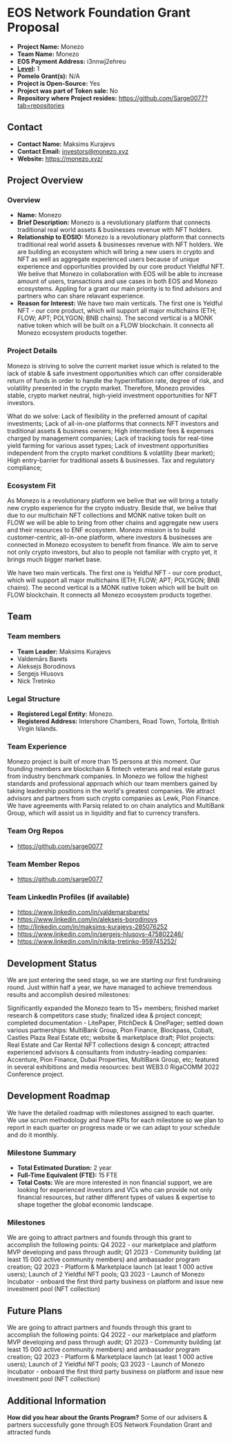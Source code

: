 # EOS Network Foundation Grant Proposal

- **Project Name:** Monezo
- **Team Name:** Monezo
- **EOS Payment Address:** i3nnwj2ehreu
- **[Level](https://github.com/eosnetworkfoundation/grant-framework#grant-levels):** 1
- **Pomelo Grant(s):** N/A
- **Project is Open-Source:** Yes
- **Project was part of Token sale:** No
- **Repository where Project resides:** https://github.com/Sarge0077?tab=repositories

## Contact

- **Contact Name:** Maksims Kurajevs
- **Contact Email:** investors@monezo.xyz
- **Website:** https://monezo.xyz/

## Project Overview

### Overview

- **Name:** Monezo
- **Brief Description:** Monezo is a revolutionary platform that connects traditional real world assets & businesses revenue with NFT holders.
- **Relationship to EOSIO:** Monezo is a revolutionary platform that connects traditional real world assets & businesses revenue with NFT holders. We are building an ecosystem which will bring a new users in crypto and NFT as well as aggregate experienced users because of unique experience and opportunities provided by our core product Yieldful NFT. We belive that Monezo in collaboration with EOS will be able to increase amount of users, transactions and use cases in both EOS and Monezo ecosystems. Appling for a grant our main priority is to find advisors and partners who can share relavant experience. 
- **Reason for Interest:** We have two main verticals. The first one is Yeldful NFT - our core product, which will support all major multichains (ETH; FLOW; APT; POLYGON; BNB chains). The second vertical is a MONK native token which will be built on a FLOW blockchain. It connects all Monezo ecosystem products together.

### Project Details

Monezo is striving to solve  the current market issue which is related to the lack of stable & safe investment opportunities which can offer considerable return of funds in order to handle the hyperinflation rate, degree of risk, and volatility presented in the crypto market.
Therefore, Monezo provides stable, crypto market neutral, high-yield investment opportunities for NFT investors.

What do we solve: 
Lack of flexibility in the preferred amount
of capital investments; 
Lack of all-in-one platforms that connects
NFT investors and traditional assets &
business owners;
High intermediate fees & expenses charged by management companies;
Lack of tracking tools for real-time yield farming for various asset types;
Lack of investment opportunities independent from the crypto market conditions & volatility (bear market);
High entry-barrier for traditional assets & businesses. Tax and regulatory compliance;

### Ecosystem Fit

As Monezo is a revolutionary platform we belive that we will bring a totally new crypto experience for the crypto industry. Beside that, we belive that due to our multichain NFT collections and MONK native token built on FLOW we will be able to bring from other chains and aggregate new users and their resources to ENF ecosystem. Monezo mission is to build customer-centric, all-in-one platform, where investors & businesses are connected in Monezo ecosystem to benefit from finance. We aim to serve not only crypto investors, but also to people not familiar with crypto yet, it brings much bigger market base. 

We have two main verticals. The first one is Yeldful NFT - our core product, which will support all major multichains (ETH; FLOW; APT; POLYGON; BNB chains). The second vertical is a MONK native token which will be built on FLOW blockchain. It connects all Monezo ecosystem products together.

## Team

### Team members

- **Team Leader:** Maksims Kurajevs
- Valdemārs Barets
- Aleksejs Borodinovs
- Sergejs Hlusovs
- Nick Tretinko

### Legal Structure
- **Registered Legal Entity:** Monezo.
- **Registered Address:** Intershore Chambers, Road Town, Tortola, British Virgin Islands.

### Team Experience

Monezo project is built of more than 15 persons at this moment. Our founding members are blockchain & fintech veterans and real estate gurus from industry benchmark companies. In Monezo we follow the highest standards and professional approach which our team members gained by taking leadership positions in the world's greatest companies. We attract advisors and partners from such crypto companies as Lewk, Pion Finance. We have agreements with Parsiq related to on chain analytics and MultiBank Group, which will assist us in liquidity and fiat to currency transfers. 

### Team Org Repos

- https://github.com/sarge0077

### Team Member Repos

- https://github.com/sarge0077

### Team LinkedIn Profiles (if available)

- https://www.linkedin.com/in/valdemarsbarets/
- https://www.linkedin.com/in/aleksejs-borodinovs
- http://linkedin.com/in/maksims-kurajevs-285076252
- https://www.linkedin.com/in/sergejs-hlusovs-475802246/
- https://www.linkedin.com/in/nikita-tretinko-959745252/

## Development Status

We are just entering the seed stage, so we are starting our first fundraising round. Just within half a year, we have managed to achieve tremendous results and accomplish desired milestones:

Significantly expanded the Monezo team to 15+ members;
finished market research & competitors case study;
finalized idea & project concept;
completed documentation - LitePaper, PitchDeck & OnePager;
settled down various partnerships: MultiBank Group, Pion Finance, Blockpass, Cobalt, Castles Plaza Real Estate etc;
website & marketplace draft;
Pilot projects: Real Estate and Car Rental NFT collections design & concept;
attracted experienced advisors & consultants from industry-leading companies: Accenture, Pion Finance, Dubai Properties, MultiBank Group, etc;
featured in several exhibitions and media resources: best WEB3.0 RigaCOMM 2022 Conference project.

## Development Roadmap

We have the detailed roadmap with milestones assigned to each quarter. We use scrum methodology and have KPIs for each milestone so we plan to report in each quarter on progress made or we can adapt to your schedule and do it monthly.

### Milestone Summary

- **Total Estimated Duration:** 2 year 
- **Full-Time Equivalent (FTE):** 15 FTE
- **Total Costs:**  We are more interested in non financial support, we are looking for experienced investors and VCs who can provide not only financial resources, but rather different types of values & expertise to shape together the global economic landscape. 

### Milestones

We are going to attract partners and founds through this grant to accomplish the following points:
Q4 2022 - our marketplace and platform MVP developing and pass through audit;
Q1 2023 - Community building (at least 15 000 active community members) and ambassador program creation;
Q2 2023 - Platform & Marketplace launch (at least 1 000 active users); Launch of 2 Yieldful NFT pools;
Q3 2023 - Launch of Monezo Incubator - onboard the first third party business on platform and issue new investment pool (NFT collection)

## Future Plans

We are going to attract partners and founds through this grant to accomplish the following points:
Q4 2022 - our marketplace and platform MVP developing and pass through audit;
Q1 2023 - Community building (at least 15 000 active community members) and ambassador program creation;
Q2 2023 - Platform & Marketplace launch (at least 1 000 active users); Launch of 2 Yieldful NFT pools;
Q3 2023 - Launch of Monezo Incubator - onboard the first third party business on platform and issue new investment pool (NFT collection)

## Additional Information

**How did you hear about the Grants Program?** Some of our advisers & partners successfully gone through EOS Network Foundation Grant and attracted funds
